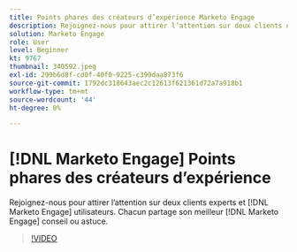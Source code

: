 ```yaml
---
title: Points phares des créateurs d’expérience Marketo Engage
description: Rejoignez-nous pour attirer l’attention sur deux clients experts et [!DNL Marketo Engage] utilisateurs. Chacun partage son meilleur [!DNL Marketo Engage] conseil ou astuce.
solution: Marketo Engage
role: User
level: Beginner
kt: 9767
thumbnail: 340592.jpeg
exl-id: 299b6d8f-cd0f-40f0-9225-c399daa873f6
source-git-commit: 1792dc318643aec2c12613f621361d72a7a918b1
workflow-type: tm+mt
source-wordcount: '44'
ht-degree: 0%

---
```


# [!DNL Marketo Engage] Points phares des créateurs d’expérience

Rejoignez-nous pour attirer l’attention sur deux clients experts et [!DNL Marketo Engage] utilisateurs. Chacun partage son meilleur [!DNL Marketo Engage] conseil ou astuce.

>[!VIDEO](https://video.tv.adobe.com/v/340592/?quality=12&learn=on)
